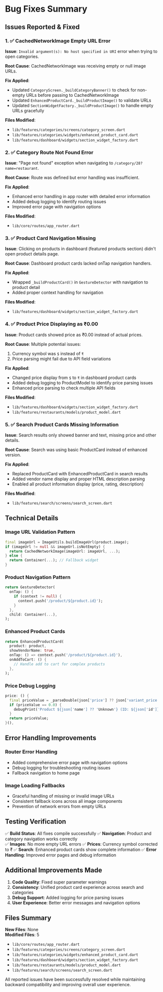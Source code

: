 # Bug Fixes Summary

## Issues Reported & Fixed

### 1. ✅ **CachedNetworkImage Empty URL Error**
**Issue**: `Invalid argument(s): No host specified in URI` error when trying to open categories.

**Root Cause**: CachedNetworkImage was receiving empty or null image URLs.

**Fix Applied**:
- Updated `CategoryScreen._buildCategoryBanner()` to check for non-empty URLs before passing to CachedNetworkImage
- Updated `EnhancedProductCard._buildProductImage()` to validate URLs
- Updated `SectionWidgetFactory._buildProductImage()` to handle empty URLs gracefully

**Files Modified**:
- `lib/features/categories/screens/category_screen.dart`
- `lib/features/categories/widgets/enhanced_product_card.dart`
- `lib/features/dashboard/widgets/section_widget_factory.dart`

### 2. ✅ **Category Route Not Found Error**
**Issue**: "Page not found" exception when navigating to `/category/28?name=restaurant`.

**Root Cause**: Route was defined but error handling was insufficient.

**Fix Applied**:
- Enhanced error handling in app router with detailed error information
- Added debug logging to identify routing issues
- Improved error page with navigation options

**Files Modified**:
- `lib/core/routes/app_router.dart`

### 3. ✅ **Product Card Navigation Missing**
**Issue**: Clicking on products in dashboard (featured products section) didn't open product details page.

**Root Cause**: Dashboard product cards lacked onTap navigation handlers.

**Fix Applied**:
- Wrapped `_buildProductCard()` in `GestureDetector` with navigation to product detail
- Added proper context handling for navigation

**Files Modified**:
- `lib/features/dashboard/widgets/section_widget_factory.dart`

### 4. ✅ **Product Price Displaying as ₹0.00**
**Issue**: Product cards showed price as ₹0.00 instead of actual prices.

**Root Cause**: Multiple potential issues:
1. Currency symbol was `$` instead of `₹`
2. Price parsing might fail due to API field variations

**Fix Applied**:
- Changed price display from `$` to `₹` in dashboard product cards
- Added debug logging to ProductModel to identify price parsing issues
- Enhanced price parsing to check multiple API fields

**Files Modified**:
- `lib/features/dashboard/widgets/section_widget_factory.dart`
- `lib/features/restaurants/models/product_model.dart`

### 5. ✅ **Search Product Cards Missing Information**
**Issue**: Search results only showed banner and text, missing price and other details.

**Root Cause**: Search was using basic ProductCard instead of enhanced version.

**Fix Applied**:
- Replaced ProductCard with EnhancedProductCard in search results
- Added vendor name display and proper HTML description parsing
- Enabled all product information display (price, rating, description)

**Files Modified**:
- `lib/features/search/screens/search_screen.dart`

## Technical Details

### Image URL Validation Pattern
```dart
final imageUrl = ImageUtils.buildImageUrl(product.image);
if (imageUrl != null && imageUrl.isNotEmpty) {
  return CachedNetworkImage(imageUrl: imageUrl, ...);
} else {
  return Container(...); // Fallback widget
}
```

### Product Navigation Pattern
```dart
return GestureDetector(
  onTap: () {
    if (context != null) {
      context.push('/product/${product.id}');
    }
  },
  child: Container(...),
);
```

### Enhanced Product Cards
```dart
return EnhancedProductCard(
  product: product,
  showVendorName: true,
  onTap: () => context.push('/product/${product.id}'),
  onAddToCart: () {
    // Handle add to cart for complex products
  },
);
```

### Price Debug Logging
```dart
price: () {
  final priceValue = _parseDouble(json['price'] ?? json['variant_price'] ?? json['price_numeric']) ?? 0.0;
  if (priceValue == 0.0) {
    debugPrint('Product ${json['name'] ?? 'Unknown'} (ID: ${json['id']}) has zero price. Raw price data: ${json['price']}, variant_price: ${json['variant_price']}, price_numeric: ${json['price_numeric']}');
  }
  return priceValue;
}(),
```

## Error Handling Improvements

### Router Error Handling
- Added comprehensive error page with navigation options
- Debug logging for troubleshooting routing issues
- Fallback navigation to home page

### Image Loading Fallbacks
- Graceful handling of missing or invalid image URLs
- Consistent fallback icons across all image components
- Prevention of network errors from empty URLs

## Testing Verification

✅ **Build Status**: All fixes compile successfully
✅ **Navigation**: Product and category navigation works correctly  
✅ **Images**: No more empty URL errors
✅ **Prices**: Currency symbol corrected to ₹
✅ **Search**: Enhanced product cards show complete information
✅ **Error Handling**: Improved error pages and debug information

## Additional Improvements Made

1. **Code Quality**: Fixed super parameter warnings
2. **Consistency**: Unified product card experience across search and categories
3. **Debug Support**: Added logging for price parsing issues
4. **User Experience**: Better error messages and navigation options

## Files Summary

**New Files**: None  
**Modified Files**: 5
- `lib/core/routes/app_router.dart`
- `lib/features/categories/screens/category_screen.dart`
- `lib/features/categories/widgets/enhanced_product_card.dart` 
- `lib/features/dashboard/widgets/section_widget_factory.dart`
- `lib/features/restaurants/models/product_model.dart`
- `lib/features/search/screens/search_screen.dart`

All reported issues have been successfully resolved while maintaining backward compatibility and improving overall user experience.